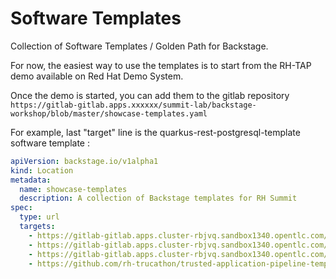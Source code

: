 # Software Templates

Collection of Software Templates / Golden Path for Backstage.


For now, the easiest way to use the templates is to start from the RH-TAP demo available on Red Hat Demo System.

Once the demo is started, you can add them to the gitlab repository
`https://gitlab-gitlab.apps.xxxxxx/summit-lab/backstage-workshop/blob/master/showcase-templates.yaml` 

For example, last "target" line is the quarkus-rest-postgresql-template software template :

```yaml
apiVersion: backstage.io/v1alpha1
kind: Location
metadata:
  name: showcase-templates
  description: A collection of Backstage templates for RH Summit
spec:
  type: url
  targets:
    - https://gitlab-gitlab.apps.cluster-rbjvq.sandbox1340.opentlc.com/summit-lab/backstage-workshop/blob/master/scaffolder-templates/poi-backend/template.yaml
    - https://gitlab-gitlab.apps.cluster-rbjvq.sandbox1340.opentlc.com/summit-lab/backstage-workshop/blob/master/scaffolder-templates/poi-gateway/template.yaml
    - https://gitlab-gitlab.apps.cluster-rbjvq.sandbox1340.opentlc.com/summit-lab/backstage-workshop/blob/master/scaffolder-templates/poi-map/template.yaml
    - https://github.com/rh-trucathon/trusted-application-pipeline-templates/blob/main/scaffolder-templates/quarkus-rest-postgresql-template/template.yaml

```
